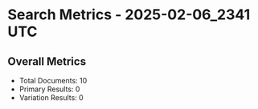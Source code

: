 # Search Metrics - 2025-02-06_2341 UTC

## Overall Metrics
- Total Documents: 10
- Primary Results: 0
- Variation Results: 0
